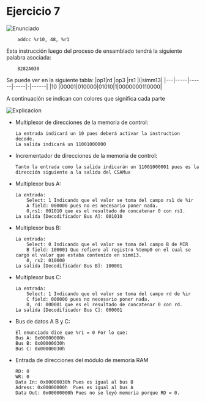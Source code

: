 # Ejercicio 7

![Enunciado](https://github.com/Lukas-De-Angelis-Riva/Estructura-Assembly/blob/master/Guia7/Ejercicio07/Enunciado.JPG)

```assembly
	addcc %r10, 48, %r1
```
Esta instrucción luego del proceso de ensamblado tendrá la siguiente palabra asociada:

```assembly
	8282A030
```

Se puede ver en la siguiente tabla:
|op1|rd	  |op3   |rs1  |i|simm13|
|---|-----|------|-----|-|------|
|10 |00001|010000|01010|1|0000000110000|

A continuación se indican con colores que significa cada parte

![Explicacion](https://github.com/Lukas-De-Angelis-Riva/Estructura-Assembly/blob/master/Guia7/Ejercicio07/explicacion.jpg)

-	Multiplexor de direcciones de la memoria de control:
		
		La entrada indicará un 10 pues deberá activar la instruction decode.
		La salida indicará un 11001000000

-	Incrementador de direcciones de la memoria de control:

		Tanto la entrada como la salida indicarán un 11001000001 pues es la dirección siguiente a la salida del CSAMux

-	Multiplexor bus A:

		La entrada:
			Select: 1 Indicando que el valor se toma del campo rs1 de %ir
			A field: 000000 pues no es necesario poner nada.
			0,rs1: 001010 que es el resultado de concatenar 0 con rs1.
		La salida [Decodificador Bus A]: 001010

-	Multiplexor bus B:

		La entrada:	
			Select: 0 Indicando que el valor se toma del campo B de MIR
			B field: 100001 Que refiere al registro %temp0 en el cual se cargó el valor que estaba contenido en simm13.
			0, rs2: 010000
		La salida [Decodificador Bus B]: 100001

-	Multiplexor bus C:

		La entrada:
			Select: 1 Indicando que el valor se toma del campo rd de %ir
			C field: 000000 pues no necesario poner nada.
			0, rd: 000001 que es el resultado de concatenar 0 con rd.
		La salida [Decodificador Bus C]: 000001

-	Bus de datos A B y C:

		El enunciado dice que %r1 = 0 Por lo que:
		Bus A: 0x00000000h
		Bus B: 0x00000030h
		Bus C: 0x00000030h

-	Entrada de direcciones del módulo de memoria RAM

		RD: 0
		WR: 0
		Data In: 0x00000030h Pues es igual al bus B
		Adress: 0x00000000h  Pues es igual al bus A
		Data Out: 0x00000000h Pues no se leyó memoria porque RD = 0.
